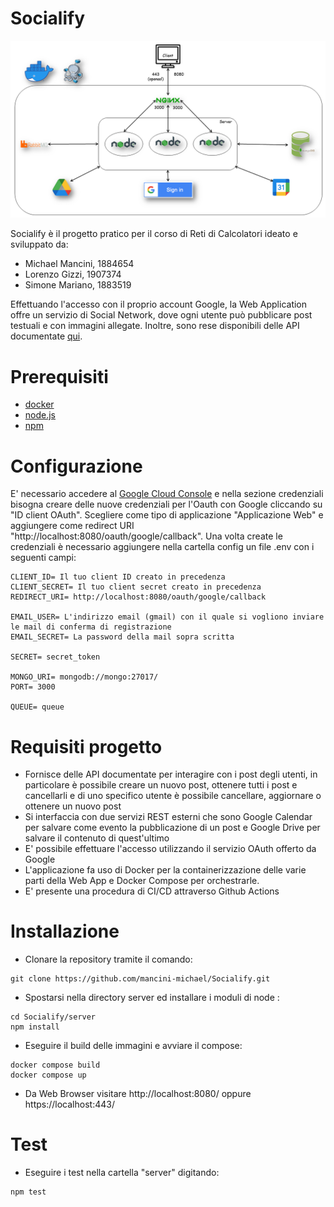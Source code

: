 # Socialify

![alt text](https://github.com/mancini-michael/Socialify/blob/ddedef92bf784f7214bdb600bb6238f60be0eafd/diagrammaprogettoreti.png)

Socialify è il progetto pratico per il corso di Reti di Calcolatori ideato e sviluppato da:

- Michael Mancini, 1884654
- Lorenzo Gizzi, 1907374
- Simone Mariano, 1883519

Effettuando l'accesso con il proprio account Google, la Web Application offre un servizio di Social Network, dove ogni utente può pubblicare post testuali e con immagini allegate. Inoltre, sono rese disponibili delle API documentate [qui](https://github.com/mancini-michael/Socialify/blob/900b719765c57be6460d346d0f6ad8ab13e7399d/server/public/docs/index.html).

# Prerequisiti

- [docker](https://www.docker.com/)
- [node.js](https://nodejs.org)
- [npm](https://www.npmjs.com/)

# Configurazione 

E' necessario accedere al [Google Cloud Console](https://console.cloud.google.com/apis/) e nella sezione credenziali bisogna creare delle nuove credenziali per l'Oauth con Google cliccando su "ID client OAuth". Scegliere come tipo di applicazione "Applicazione Web" e aggiungere come redirect URI "http://localhost:8080/oauth/google/callback". Una volta create le credenziali è necessario aggiungere nella cartella config un file .env con i seguenti campi:

```
CLIENT_ID= Il tuo client ID creato in precedenza
CLIENT_SECRET= Il tuo client secret creato in precedenza
REDIRECT_URI= http://localhost:8080/oauth/google/callback

EMAIL_USER= L'indirizzo email (gmail) con il quale si vogliono inviare le mail di conferma di registrazione 
EMAIL_SECRET= La password della mail sopra scritta

SECRET= secret_token

MONGO_URI= mongodb://mongo:27017/
PORT= 3000

QUEUE= queue
```


# Requisiti progetto

- Fornisce delle API documentate per interagire con i post degli utenti, in particolare è possibile creare un nuovo post, ottenere tutti i post e cancellarli e di uno specifico utente è possibile cancellare, aggiornare o ottenere un nuovo post
- Si interfaccia con due servizi REST esterni che sono Google Calendar per salvare come evento la pubblicazione di un post e Google Drive per salvare il contenuto di quest'ultimo
- E' possibile effettuare l'accesso utilizzando il servizio OAuth offerto da Google
- L'applicazione fa uso di Docker per la containerizzazione delle varie parti della Web App e Docker Compose per orchestrarle.
- E' presente una procedura di CI/CD attraverso Github Actions

# Installazione

- Clonare la repository tramite il comando:

```
git clone https://github.com/mancini-michael/Socialify.git
```

- Spostarsi nella directory server ed installare i moduli di node :

```
cd Socialify/server
npm install
```

- Eseguire il build delle immagini e avviare il compose:

```
docker compose build
docker compose up
```

- Da Web Browser visitare http://localhost:8080/ oppure https://localhost:443/

# Test

- Eseguire i test nella cartella "server" digitando:

```
npm test
```
